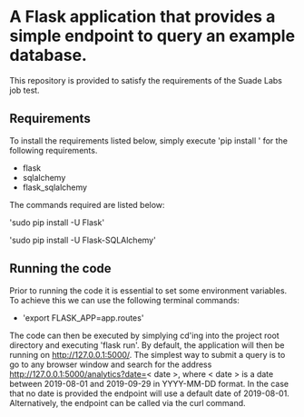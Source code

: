 # A Flask application that provides a simple endpoint to query an example database. 

This repository is provided to satisfy the requirements of the Suade Labs job test.


## Requirements
To install the requirements listed below, simply execute 'pip install <requirement>' for the following requirements.
- flask
- sqlalchemy
- flask_sqlalchemy
  
The commands required are listed below:
  
'sudo pip install -U Flask'

'sudo pip install -U Flask-SQLAlchemy'


## Running the code

Prior to running the code it is essential to set some environment variables. To achieve this we can use the following terminal commands:

- 'export FLASK_APP=app.routes'

The code can then be executed by simplying cd'ing into the project root directory and executing 'flask run'. By default, the application will then be running on http://127.0.0.1:5000/. The simplest way to submit a query is to go to any browser window and search for the address http://127.0.0.1:5000/analytics?date=< date >, where < date > is a date between 2019-08-01 and 2019-09-29 in YYYY-MM-DD format. In the case that no date is provided the endpoint will use a default date of 2019-08-01. Alternatively, the endpoint can be called via the curl command. 
